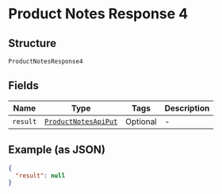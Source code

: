 
# Product Notes Response 4

## Structure

`ProductNotesResponse4`

## Fields

| Name | Type | Tags | Description |
|  --- | --- | --- | --- |
| `result` | [`ProductNotesApiPut`](/doc/models/product-notes-api-put.md) | Optional | - |

## Example (as JSON)

```json
{
  "result": null
}
```

